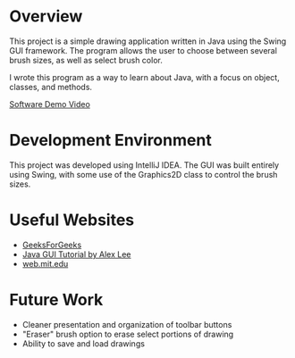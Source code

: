 # Overview

This project is a simple drawing application written in Java using the Swing GUI framework. The program allows the user to choose between several brush sizes, as well as select brush color.

I wrote this program as a way to learn about Java, with a focus on object, classes, and methods.

[Software Demo Video](https://youtu.be/E2fkMKGGMnQ)

# Development Environment
This project was developed using IntelliJ IDEA. The GUI was built entirely using Swing, with some use of the Graphics2D class to control the brush sizes.

# Useful Websites
- [GeeksForGeeks](https://www.geeksforgeeks.org/introduction-to-java-swing/)
- [Java GUI Tutorial by Alex Lee](https://youtu.be/5o3fMLPY7qY?si=Rs4fmFKahWfwtQvS)
- [web.mit.edu](https://web.mit.edu/6.005/www/sp14/psets/ps4/java-6-tutorial/components.html)

# Future Work

- Cleaner presentation and organization of toolbar buttons
- "Eraser" brush option to erase select portions of drawing
- Ability to save and load drawings